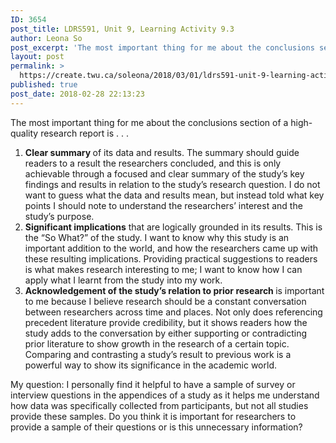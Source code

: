 ```yaml
---
ID: 3654
post_title: LDRS591, Unit 9, Learning Activity 9.3
author: Leona So
post_excerpt: 'The most important thing for me about the conclusions section of a high-quality research report is . . . Clear summary&nbsp;of its data and results. The summary should guide readers to a result the researchers concluded, and this is only achievable through a focused and clear summary of the study&rsquo;s key findings and results in &hellip; <p><a href="https://create.twu.ca/soleona/2018/03/01/ldrs591-unit-9-learning-activity-9-3/">Continue reading<span> "LDRS591, Unit 9, Learning Activity 9.3"</span></a></p>'
layout: post
permalink: >
  https://create.twu.ca/soleona/2018/03/01/ldrs591-unit-9-learning-activity-9-3/
published: true
post_date: 2018-02-28 22:13:23
---
```

The most important thing for me about the conclusions section of a high-quality research report is . . .

<ol>
<li><strong>Clear summary </strong>of its data and results. The summary should guide readers to a result the researchers concluded, and this is only achievable through a focused and clear summary of the study&#8217;s key findings and results in relation to the study&#8217;s research question. I do not want to guess what the data and results mean, but instead told what key points I should note to understand the researchers&#8217; interest and the study&#8217;s purpose.</li>
<li><strong>Significant implications</strong> that are logically grounded in its results. This is the &#8220;So What?&#8221; of the study. I want to know why this study is an important addition to the world, and how the researchers came up with these resulting implications. Providing practical suggestions to readers is what makes research interesting to me; I want to know how I can apply what I learnt from the study into my work.</li>
<li><strong>Acknowledgement of the study&#8217;s relation to prior research </strong>is important to me because I believe research should be a constant conversation between researchers across time and places. Not only does referencing precedent literature provide credibility, but it shows readers how the study adds to the conversation by either supporting or contradicting prior literature to show growth in the research of a certain topic. Comparing and contrasting a study&#8217;s result to previous work is a powerful way to show its significance in the academic world.</li>
</ol>

My question: I personally find it helpful to have a sample of survey or interview questions in the appendices of a study as it helps me understand how data was specifically collected from participants, but not all studies provide these samples. Do you think it is important for researchers to provide a sample of their questions or is this unnecessary information?